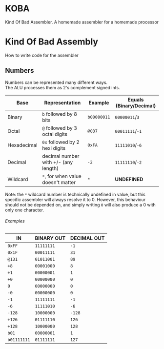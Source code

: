 # KOBA
Kind Of Bad Assembler. A homemade assembler for a homemade processor


# Kind Of Bad Assembly
How to write code for the assembler
## Numbers
Numbers can be represented many different ways.  
The ALU processes them as 2's complement signed ints.

| Base       | Representation                       | Example     | Equals (Binary/Decimal) |
|------------|--------------------------------------|-------------|-------------------------|
| Binary     | `b` followed by 8 bits               | `b00000011` | `00000011`/`3`          |
| Octal      | `@` followed by 3 octal digits       | `@037`      | `00011111`/`-1`         |
| Hexadecimal| `0x` followed by 2 hexi digits       | `0xFA`      | `11111010`/`-6`         |
| Decimal    | decimal number with +/- (any length) | `-2`        | `11111110`/`-2`         |
| Wildcard   | `*`, for when value doesn't matter   | `*`         | **UNDEFINED**           |

Note: the `*` wildcard number is technically undefined in value, but this specific assembler will always resolve it to 0.  However, this behaviour should not be depended on, and simply writing `0` will also produce a 0 with only one character.

###### Examples
| IN | BINARY OUT | DECIMAL OUT|
|----|------------|------------|
| `0xFF` | `11111111` | `-1` |
| `0x1F` | `00011111` | `31` |
| `@131` | `01011001` | `89` |
| `+8` | `00001000` | `8` |
| `+1` | `00000001` | `1` |
| `+0` | `00000000` | `0` |
| `0` | `00000000` | `0` |
| `-0` | `00000000` | `0` |
| `-1` | `11111111` | `-1` |
| `-6` | `11111010` | `-6` |
| `-128` | `10000000` | `-128` |
| `+126` | `01111110` | `126` |
| `+128` | `10000000` | `128` |
| `b01` | `00000001` | `1` |
| `b01111111` | `01111111` | `127` |